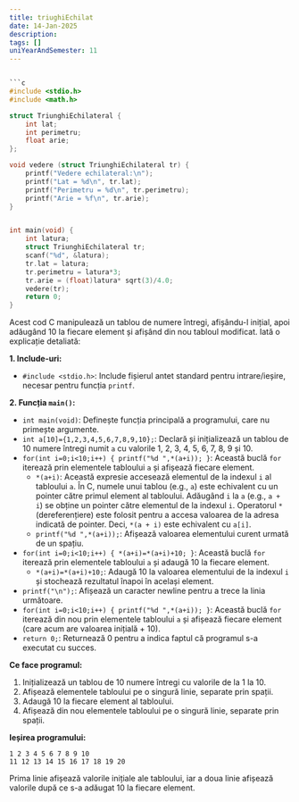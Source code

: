 ```yaml
---
title: triughiEchilat
date: 14-Jan-2025
description: 
tags: []
uniYearAndSemester: 11
---
```


```c

```c
#include <stdio.h>
#include <math.h>

struct TriunghiEchilateral {
    int lat;
    int perimetru;
    float arie;
};

void vedere (struct TriunghiEchilateral tr) {
    printf("Vedere echilateral:\n");
    printf("Lat = %d\n", tr.lat);
    printf("Perimetru = %d\n", tr.perimetru);
    printf("Arie = %f\n", tr.arie);
}


int main(void) {
    int latura;
    struct TriunghiEchilateral tr;
    scanf("%d", &latura);
    tr.lat = latura;
    tr.perimetru = latura*3;
    tr.arie = (float)latura* sqrt(3)/4.0;
    vedere(tr);
    return 0;
}

```

Acest cod C manipulează un tablou de numere întregi, afișându-l inițial, apoi adăugând 10 la fiecare element și afișând din nou tabloul modificat. Iată o explicație detaliată:

**1. Include-uri:**

*   `#include <stdio.h>`: Include fișierul antet standard pentru intrare/ieșire, necesar pentru funcția `printf`.

**2. Funcția `main()`:**

*   `int main(void)`: Definește funcția principală a programului, care nu primește argumente.
*   `int a[10]={1,2,3,4,5,6,7,8,9,10};`: Declară și inițializează un tablou de 10 numere întregi numit `a` cu valorile 1, 2, 3, 4, 5, 6, 7, 8, 9 și 10.
*   `for(int i=0;i<10;i++) { printf("%d ",*(a+i)); }`: Această buclă `for` iterează prin elementele tabloului `a` și afișează fiecare element.
    *   `*(a+i)`: Această expresie accesează elementul de la indexul `i` al tabloului `a`.  În C, numele unui tablou (e.g., `a`) este echivalent cu un pointer către primul element al tabloului.  Adăugând `i` la `a` (e.g., `a + i`) se obține un pointer către elementul de la indexul `i`.  Operatorul `*` (dereferențiere) este folosit pentru a accesa valoarea de la adresa indicată de pointer.  Deci, `*(a + i)` este echivalent cu `a[i]`.
    *   `printf("%d ",*(a+i));`: Afișează valoarea elementului curent urmată de un spațiu.
*   `for(int i=0;i<10;i++) { *(a+i)=*(a+i)+10; }`: Această buclă `for` iterează prin elementele tabloului `a` și adaugă 10 la fiecare element.
    *   `*(a+i)=*(a+i)+10;`: Adaugă 10 la valoarea elementului de la indexul `i` și stochează rezultatul înapoi în același element.
*   `printf("\n");`: Afișează un caracter newline pentru a trece la linia următoare.
*   `for(int i=0;i<10;i++) { printf("%d ",*(a+i)); }`: Această buclă `for` iterează din nou prin elementele tabloului `a` și afișează fiecare element (care acum are valoarea inițială + 10).
*   `return 0;`: Returnează 0 pentru a indica faptul că programul s-a executat cu succes.

**Ce face programul:**

1.  Inițializează un tablou de 10 numere întregi cu valorile de la 1 la 10.
2.  Afișează elementele tabloului pe o singură linie, separate prin spații.
3.  Adaugă 10 la fiecare element al tabloului.
4.  Afișează din nou elementele tabloului pe o singură linie, separate prin spații.

**Ieșirea programului:**

```
1 2 3 4 5 6 7 8 9 10 
11 12 13 14 15 16 17 18 19 20 
```

Prima linie afișează valorile inițiale ale tabloului, iar a doua linie afișează valorile după ce s-a adăugat 10 la fiecare element.


```


